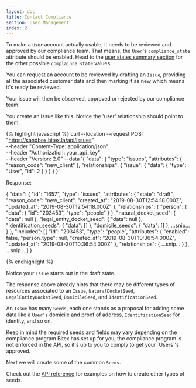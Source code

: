 ```yaml
---
layout: doc
title: Contact Compliance
section: User Management
index: 2
---
```


To make a `User` account actually usable, it needs to be reviewed and approved
by our compliance team. That means, the `User`'s `compliance_state` attribute
should be <span class="badge badge-success">enabled</span>.
Head to the [user states summary section](/docs/users/states_summary)
for the other possible `complaince_state` values.

You can request an account to be reviewed by drafting an `Issue`,
providing all the associated customer data and then marking it as
<span class="badge badge-primary">new</span> which means it's ready be reviewed.

Your issue will then be <span class="badge badge-warning">observed</span>, <span class="badge
badge-success">approved</span> or <span class="badge badge-danger">rejected</span> by our compliance
team.

You create an issue like this. Notice the 'user' relationship should point to them.

{% highlight javascript %}
curl --location --request POST "https://sandbox.bitex.la/api/issues" \
  --header "Content-Type: application/json" \
  --header "Authorization: your_api_key" \
  --header "Version: 2.0"
  --data '{
    "data": {
      "type": "issues",
      "attributes": {
        "reason_code": "new_client"
      },
      "relationships": {
        "issue": {
          "data": { 
            "type": "User",
            "id": 2
          }
        }
      }
    }
  }'

Response:

{ "data": {
    "id": "1657",
    "type": "issues",
    "attributes": {
      "state": "draft",
      "reason_code": "new_client",
      "created_at": "2019-08-30T12:54:18.000Z",
      "updated_at": "2019-08-30T12:54:18.000Z"
    },
    "relationships": {
      "person": {
        "data": {
          "id": "203453",
          "type": "people"
        }
      },
      "natural_docket_seed": { "data": null },
      "legal_entity_docket_seed": { "data": null },
      "identification_seeds": { "data": [] },
      "domicile_seeds": { "data": [] },
      ...snip...
    }
  },
  "included": [{
    "id": "203453",
    "type": "people",
    "attributes": {
      "enabled": false,
      "person_type": null,
      "created_at": "2019-08-30T10:36:54.000Z",
      "updated_at": "2019-08-30T10:36:54.000Z"
    },
    "relationships": {
      ...snip...
    }
  },
  ...snip...
  ]
}

{% endhighlight %}

Notice your `Issue` starts out in the <span class="badge badge-dark">draft</span> state.

The response above already hints that there may be
different types of resources associated to an `Issue`,
`NaturalDocketSeed`, `LegalEntityDocketSeed`, `DomicileSeed`,
and `IdentificationSeed`.

An `Issue` has many `Seeds`, each one stands as a proposal for adding
some data like a `User's` domicile and proof of address,
`IdentificationSeed` for identity, and so on.

<div class="alert alert-warning">
Keep in mind the required seeds
and fields may vary depending on the compliance program Bitex has set up for you,
the compliance program is not enforced in the API, so it's up to you to comply
to get your `Users`'s approved.
</div>

Next we will create some of the common `Seeds`.

Check out the [API reference](https://developers.bitex.la/?version=latest#5b26b3f8-7fa9-4f6b-9a7b-4be2ac689b73)
for examples on how to create other types of seeds.

